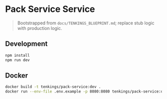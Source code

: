 # Pack Service Service

> Bootstrapped from `docs/TENKINGS_BLUEPRINT.md`; replace stub logic with production logic.

## Development

```bash
npm install
npm run dev
```

## Docker

```bash
docker build -t tenkings/pack-service:dev .
docker run --env-file .env.example -p 8080:8080 tenkings/pack-service:dev
```
